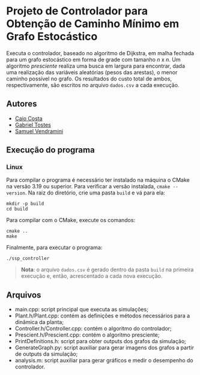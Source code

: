# Projeto de Controlador para Obtenção de Caminho Mínimo em Grafo Estocástico

Executa o controlador, baseado no algoritmo de Dijkstra, em malha fechada para um grafo estocástico em forma de grade com tamanho *n* x *n*. Um algoritmo *presciente* realiza uma busca em largura para encontrar, dada uma realização das variáveis aleatórias (pesos das arestas), o menor caminho possível no grafo. Os resultados do custo total de ambos, respectivamente, são escritos no arquivo `dados.csv` a cada execução.

## Autores
- [Caio Costa](https://github.com/Atsocs)
- [Gabriel Tostes](https://github.com/gtostes)
- [Samuel Vendramini](https://github.com/samuelv8)

## Execução do programa
### Linux
Para compilar o programa é necessário ter instalado na máquina o CMake na versão 3.19 ou superior. Para verificar a versão instalada, `cmake --version`. Na raiz do diretório, crie uma pasta `build` e vá para ela:

    mkdir -p build
    cd build

Para compilar com o CMake, execute os comandos:

    cmake ..
    make

Finalmente, para executar o programa:

    ./ssp_controller

> **Nota**: o arquivo `dados.csv` é gerado dentro da pasta `build` na primeira execução e, então, acrescentado a cada nova execução.

## Arquivos
- main.cpp: script principal que executa as simulações;
- Plant.h/Plant.cpp: contém as definições e métodos necessários para a dinâmica da planta;
- Controller.h/Controller.cpp: contém o algoritmo do controlador;
- Prescient.h/Prescient.cpp: contém o algoritmo presciente;
- PrintDefinitions.h: script para obter outputs dos grafos da simulação;
- GenerateGraph.py: script auxiliar para gerar imagens dos grafos a partir de outputs da simulação;
- analysis.m: script auxiliar para gerar gráficos e medir o desempenho do controlador.
